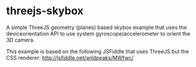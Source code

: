 threejs-skybox
==============

A simple ThreeJS geometry (planes) based skybox example that uses the deviceorientation API to use system gyroscope/accelerometer to orient the 3D camera.

This example is based on the following JSFiddle that uses ThreeJS but the CSS renderer: http://jsfiddle.net/wildpeaks/MWfwc/
